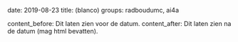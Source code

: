 date: 2019-08-23
title: (blanco)
groups: radboudumc, ai4a

content_before: Dit laten zien voor de datum.
content_after: Dit laten zien na de datum (mag html bevatten).
